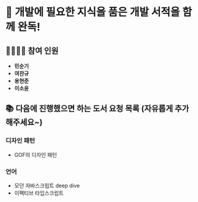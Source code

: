 # 🚀 **개발에 필요한 지식을 품은 개발 서적을 함께 완독!**

## 👨‍👩‍👧‍👦 참여 인원

- **민순기**
- **여찬규**
- **용현준**
- **이소윤**

## 📚 다음에 진행했으면 하는 도서 요청 목록 (자유롭게 추가해주세요~)

### 디자인 패턴

- GOF의 디자인 패턴

### 언어

- 모던 자바스크립트 deep dive
- 이펙티브 타입스크립트
